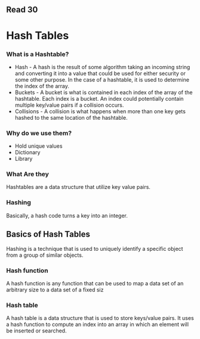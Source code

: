 ## Read 30

# Hash Tables

### What is a Hashtable?
- Hash - A hash is the result of some algorithm taking an incoming string and converting it into a value that could be used for 
either security or some other purpose. In the case of a hashtable, it is used to determine the index of the array.
- Buckets - A bucket is what is contained in each index of the array of the hashtable. Each index is a bucket. An index could potentially 
contain multiple key/value pairs if a collision occurs.
- Collisions - A collision is what happens when more than one key gets hashed to the same location of the hashtable.

### Why do we use them?
- Hold unique values
- Dictionary
- Library

### What Are they
Hashtables are a data structure that utilize key value pairs. 

### Hashing
Basically, a hash code turns a key into an integer. 

## Basics of Hash Tables 
Hashing is a technique that is used to uniquely identify a specific object from a group of similar objects.

### Hash function
A hash function is any function that can be used to map a data set of an arbitrary size to a data set of a fixed siz

### Hash table
A hash table is a data structure that is used to store keys/value pairs. It uses a hash function to compute an index into an array in which an element will be inserted or searched.


